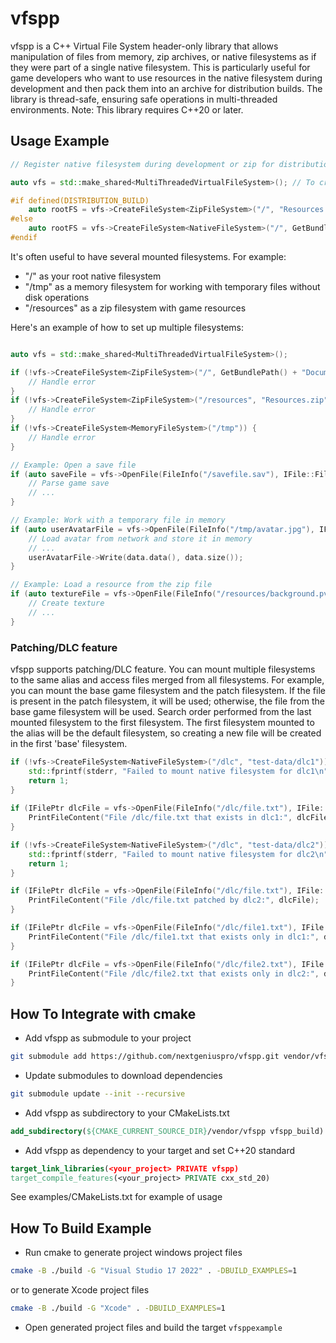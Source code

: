 # vfspp

vfspp is a C++ Virtual File System header-only library that allows manipulation of files from memory, zip archives, or native filesystems as if they were part of a single native filesystem. This is particularly useful for game developers who want to use resources in the native filesystem during development and then pack them into an archive for distribution builds. The library is thread-safe, ensuring safe operations in multi-threaded environments. Note: This library requires C++20 or later.

## Usage Example

```C++
// Register native filesystem during development or zip for distribution build

auto vfs = std::make_shared<MultiThreadedVirtualFileSystem>(); // To create single threaded version, use SingleThreadedVirtualFileSystem

#if defined(DISTRIBUTION_BUILD)
	auto rootFS = vfs->CreateFileSystem<ZipFileSystem>("/", "Resources.zip");
#else
	auto rootFS = vfs->CreateFileSystem<NativeFileSystem>("/", GetBundlePath() + "Resources");
#endif

```

It's often useful to have several mounted filesystems. For example:
- "/" as your root native filesystem
- "/tmp" as a memory filesystem for working with temporary files without disk operations
- "/resources" as a zip filesystem with game resources

Here's an example of how to set up multiple filesystems:

```C++

auto vfs = std::make_shared<MultiThreadedVirtualFileSystem>();

if (!vfs->CreateFileSystem<ZipFileSystem>("/", GetBundlePath() + "Documents/")) {
	// Handle error
}
if (!vfs->CreateFileSystem<ZipFileSystem>("/resources", "Resources.zip")) {
	// Handle error
}
if (!vfs->CreateFileSystem<MemoryFileSystem>("/tmp")) {
	// Handle error
}

// Example: Open a save file
if (auto saveFile = vfs->OpenFile(FileInfo("/savefile.sav"), IFile::FileMode::Read)) {
	// Parse game save
	// ...
}

// Example: Work with a temporary file in memory
if (auto userAvatarFile = vfs->OpenFile(FileInfo("/tmp/avatar.jpg"), IFile::FileMode::ReadWrite)) {
	// Load avatar from network and store it in memory
	// ...
	userAvatarFile->Write(data.data(), data.size());
}

// Example: Load a resource from the zip file
if (auto textureFile = vfs->OpenFile(FileInfo("/resources/background.pvr"), IFile::FileMode::Read)) {
	// Create texture
	// ...
}
```

### Patching/DLC feature

vfspp supports patching/DLC feature. You can mount multiple filesystems to the same alias and access files merged from all filesystems. For example, you can mount the base game filesystem and the patch filesystem. If the file is present in the patch filesystem, it will be used; otherwise, the file from the base game filesystem will be used. Search order performed from the last mounted filesystem to the first filesystem. The first filesystem mounted to the alias will be the default filesystem, so creating a new file will be created in the first 'base' filesystem.

```C++
if (!vfs->CreateFileSystem<NativeFileSystem>("/dlc", "test-data/dlc1")) {
	std::fprintf(stderr, "Failed to mount native filesystem for dlc1\n");
	return 1;
}
	
if (IFilePtr dlcFile = vfs->OpenFile(FileInfo("/dlc/file.txt"), IFile::FileMode::Read)) {
	PrintFileContent("File /dlc/file.txt that exists in dlc1:", dlcFile);
}

if (!vfs->CreateFileSystem<NativeFileSystem>("/dlc", "test-data/dlc2")) {
	std::fprintf(stderr, "Failed to mount native filesystem for dlc2\n");
	return 1;
}

if (IFilePtr dlcFile = vfs->OpenFile(FileInfo("/dlc/file.txt"), IFile::FileMode::Read)) {
	PrintFileContent("File /dlc/file.txt patched by dlc2:", dlcFile);
}

if (IFilePtr dlcFile = vfs->OpenFile(FileInfo("/dlc/file1.txt"), IFile::FileMode::Read)) {
	PrintFileContent("File /dlc/file1.txt that exists only in dlc1:", dlcFile);
}

if (IFilePtr dlcFile = vfs->OpenFile(FileInfo("/dlc/file2.txt"), IFile::FileMode::Read)) {
	PrintFileContent("File /dlc/file2.txt that exists only in dlc2:", dlcFile);
}
```

## How To Integrate with cmake

- Add vfspp as submodule to your project
```bash
git submodule add https://github.com/nextgeniuspro/vfspp.git vendor/vfspp
```
- Update submodules to download dependencies
```bash
git submodule update --init --recursive
```
- Add vfspp as subdirectory to your CMakeLists.txt
```cmake 
add_subdirectory(${CMAKE_CURRENT_SOURCE_DIR}/vendor/vfspp vfspp_build)
```
- Add vfspp as dependency to your target and set C++20 standard
```cmake 
target_link_libraries(<your_project> PRIVATE vfspp)
target_compile_features(<your_project> PRIVATE cxx_std_20)
```

See examples/CMakeLists.txt for example of usage

## How To Build Example #

- Run cmake to generate project windows project files
```bash
cmake -B ./build -G "Visual Studio 17 2022" . -DBUILD_EXAMPLES=1
``` 
or to generate Xcode project files
```bash
cmake -B ./build -G "Xcode" . -DBUILD_EXAMPLES=1
```

- Open generated project files and build the target `vfsppexample`